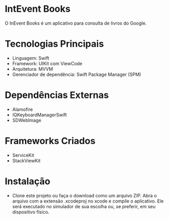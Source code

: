 # IntEvent Books
O InEvent Books é um aplicativo para consulta de livros do Google.
# Tecnologias Principais
* Linguagem: Swift
* Framework: UIKit com ViewCode
* Arquitetura: MVVM
* Gerenciador de dependência: Swift Package Manager (SPM)
# Dependências Externas
* Alamofire
* IQKeyboardManagerSwift
* SDWebImage
# Frameworks Criados
* ServiceKit
* StackViewKit
# Instalação
* Clone este projeto ou faça o download como um arquivo ZIP. Abra o arquivo com a extensão .xcodeproj no xcode e compile o aplicativo. Ele será executado no simulador de sua escolha ou, se preferir, em seu dispositivo físico.
